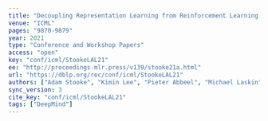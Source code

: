 ```yaml
---
title: "Decoupling Representation Learning from Reinforcement Learning."
venue: "ICML"
pages: "9870-9879"
year: 2021
type: "Conference and Workshop Papers"
access: "open"
key: "conf/icml/StookeLAL21"
ee: "http://proceedings.mlr.press/v139/stooke21a.html"
url: "https://dblp.org/rec/conf/icml/StookeLAL21"
authors: ["Adam Stooke", "Kimin Lee", "Pieter Abbeel", "Michael Laskin"]
sync_version: 3
cite_key: "conf/icml/StookeLAL21"
tags: ["DeepMind"]
---
```

